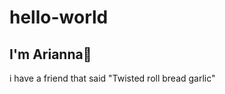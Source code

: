# hello-world
I'm Arianna🤔
------------------------------------------------------------------------------------------------------------------------------------------
i have a friend that said "Twisted roll bread garlic"

